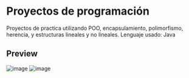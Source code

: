 # Proyectos de programación
Proyectos de practica utilizando POO, encapsulamiento, polimorfismo, herencia, y estructuras lineales y no lineales.
Lenguaje usado: Java


## Preview
![image](https://github.com/Camixx/Proyectos-de-programacion/assets/66759199/9d87dcc6-71f4-428b-822d-e1fdc8dd4275)
![image](https://github.com/Camixx/Proyectos-de-programacion/assets/66759199/4eb69ecd-3b7d-4394-b8e0-816dda6ae03e)
